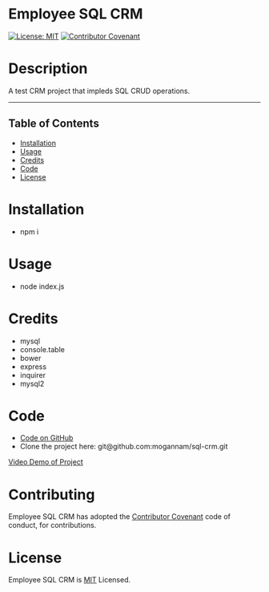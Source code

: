 # Employee SQL CRM 
[![License: MIT](https://img.shields.io/badge/License-MIT-yellow.svg)](https://opensource.org/licenses/MIT)
[![Contributor Covenant](https://img.shields.io/badge/Contributor%20Covenant-2.1-4baaaa.svg)](code_of_conduct.md) 
# Description 

 A test CRM project that impleds SQL CRUD operations. 

 <hr>

 ## Table of Contents 

  * [Installation](#installation)
  * [Usage](#usage)
  * [Credits](#credits)
  * [Code](#Code)
  * [License](#license) 
# Installation 
 * npm i 
# Usage 
 * node index.js 
 # Credits 
  * mysql 
  * console.table 
  * bower 
  * express 
  * inquirer 
  * mysql2 
# Code 
 
 <ul><li><a href="https://github.com/mogannam/sql-crm.git">Code on GitHub</a> </li>
  <li>Clone the project here: git@github.com:mogannam/sql-crm.git </li></ul> 

[Video Demo of Project](https://github.com/mogannam/sql-crm/blob/main/sql-crm-video.mp4) 
  
# Contributing 
 Employee SQL CRM has adopted the [Contributor Covenant](https://img.shields.io/badge/Contributor%20Covenant-2.1-4baaaa.svg) code of conduct, for contributions. 

 # License 
 Employee SQL CRM is [MIT](https://opensource.org/licenses/MIT) Licensed. 
